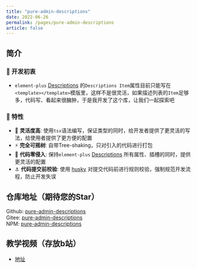 ```yaml
---
title: "pure-admin-descriptions"
date: 2022-06-26
permalink: /pages/pure-admin-descriptions
article: false
---
```


## 简介

### 🤔 开发初衷

-  `element-plus` [Descriptions](https://element-plus.org/zh-CN/component/descriptions.html#descriptions-item-%E5%B1%9E%E6%80%A7) 的`Descriptions Item`属性目前只能写在`<template></template>`模版里，这样不是很灵活，如果描述列表的`Item`足够多，代码写、看起来很臃肿，于是我开发了这个库，让我们一起探索吧

### 🚀 特性

- 🦾 **灵活度高**: 使用`tsx`语法编写，保证类型的同时，给开发者提供了更灵活的写法，给使用者提供了更方便的配置
- ⚡ **完全可摇树**: 自带Tree-shaking，只对引入的代码进行打包
- 🫶 **代码零侵入**: 保持`element-plus` [Descriptions](https://element-plus.org/zh-CN/component/descriptions.html) 所有属性、插槽的同时，提供更灵活的配置
- ⚓ **代码提交前校验**: 使用 [husky](https://typicode.github.io/husky/#/) 对提交代码前进行规则校验，强制规范开发流程，防止开发失误

## 仓库地址（期待您的Star）

Github: [pure-admin-descriptions](https://github.com/xiaoxian521/pure-admin-descriptions)   
Gitee: [pure-admin-descriptions](https://gitee.com/yiming_chang/pure-admin-descriptions)  
NPM: [pure-admin-descriptions](https://www.npmjs.com/package/@pureadmin/descriptions)

## 教学视频（存放b站）

- [地址](https://www.bilibili.com/video/BV1PB4y1x7Gn/)